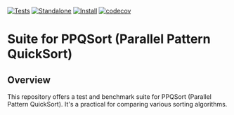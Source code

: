 [![Tests](https://github.com/GabTux/ppqsort_suite/actions/workflows/tests.yml/badge.svg)](https://github.com/GabTux/ppqsort_suite/actions/workflows/tests.yml)
[![Standalone](https://github.com/GabTux/ppqsort_suite/actions/workflows/standalone.yml/badge.svg)](https://github.com/GabTux/ppqsort_suite/actions/workflows/standalone.yml)
[![Install](https://github.com/GabTux/ppqsort_suite/actions/workflows/install.yml/badge.svg)](https://github.com/GabTux/ppqsort_suite/actions/workflows/install.yml)
[![codecov](https://codecov.io/gh/GabTux/ppqsort_suite/branch/master/graph/badge.svg)](https://codecov.io/gh/GabTux/ppqsort_suite)

# Suite for PPQSort (Parallel Pattern QuickSort)

## Overview

This repository offers a test and benchmark suite for PPQSort (Parallel Pattern QuickSort). It's a practical for comparing various sorting algorithms.
